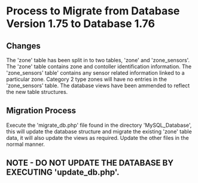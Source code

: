 # Process to Migrate from Database Version 1.75 to Database 1.76

## Changes
The 'zone' table has been split in to two tables, 'zone' and 'zone_sensors'.
The 'zone' table contains zone and contoller identification information.
The 'zone_sensors' table' contains any sensor related information linked to a particular zone. Category 2 type zones will have no entries in the 'zone_sensors' table.
The database views have been ammended to reflect the new table structures.

## Migration Process
Execute the 'migrate_db.php' file found in the directory 'MySQL_Database', this will update the database structure and migrate the existing 'zone' table data, it will also update the views as required.
Update the other files in the normal manner.

## NOTE - DO NOT UPDATE THE DATABASE BY EXECUTING 'update_db.php'.
